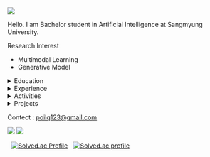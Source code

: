 <img src="https://capsule-render.vercel.app/api?type=Waving&color=auto&height=300&section=header&text=Jeahyun%20Park&fontSize=90&animation=fadeIn" />

Hello. I am Bachelor student in Artificial Intelligence at Sangmyung University.

Research Interest
- Multimodal Learning
- Generative Model

<details>
<summary>
  Education
</summary>
  <b>Sangmyung University, Seoul, Republic of Korea</b> (Mar 2024 - Present)(transferred)
  
  B.S., Department of Human Centered Artificial Intelligence
</details>

<details>
<summary>
  Experience
</summary>
  Nothing here yet ;)
  
  <i>"Job 8:7 NIV:Your beginnings will seem humble, so prosperous will your future be."</i>
</details>

<details>
<summary>
  Activities
</summary>
  Nothing here yet ;)
  
  <i>"Job 8:7 NIV:Your beginnings will seem humble, so prosperous will your future be."</i>
</details>

<details>
<summary>
  Projects
</summary>
  Nothing here yet ;)
  
  <i>"Job 8:7 NIV:Your beginnings will seem humble, so prosperous will your future be."</i>
</details>

Contect : poilq123@gmail.com

![](https://github.com/secret-sky/github-stats-transparent/blob/output/generated/overview.svg)
![](https://github.com/secret-sky/github-stats-transparent/blob/output/generated/languages.svg)

&nbsp; [![Solved.ac Profile](http://mazassumnida.wtf/api/v2/generate_badge?boj=soft0116)](https://solved.ac/soft0116/)
&nbsp; [![Solved.ac profile](http://mazandi.herokuapp.com/api?handle=soft0116&theme=white)](https://solved.ac/soft0116/)
